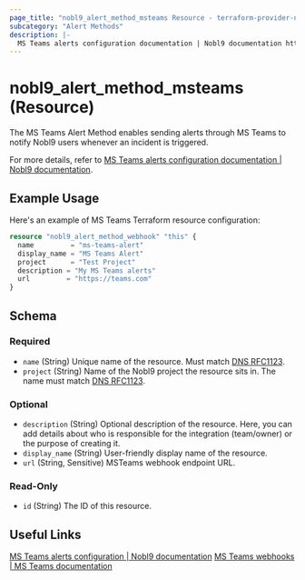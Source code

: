 ```yaml
---
page_title: "nobl9_alert_method_msteams Resource - terraform-provider-nobl9"
subcategory: "Alert Methods"
description: |-
  MS Teams alerts configuration documentation | Nobl9 documentation https://docs.nobl9.com/Alert_Methods/ms-teams
---
```


# nobl9_alert_method_msteams (Resource)

The MS Teams Alert Method enables sending alerts through MS Teams to notify Nobl9 users whenever an incident is triggered.

For more details, refer to [MS Teams alerts configuration documentation | Nobl9 documentation](https://docs.nobl9.com/Alert_Methods/ms-teams).

## Example Usage

Here's an example of MS Teams Terraform resource configuration:

```terraform
resource "nobl9_alert_method_webhook" "this" {
  name         = "ms-teams-alert"
  display_name = "MS Teams Alert"
  project      = "Test Project"
  description = "My MS Teams alerts"
  url		  = "https://teams.com"
}
```

<!-- schema generated by tfplugindocs -->
## Schema

### Required

- `name` (String) Unique name of the resource. Must match [DNS RFC1123](https://kubernetes.io/docs/concepts/overview/working-with-objects/names/#names).
- `project` (String) Name of the Nobl9 project the resource sits in. The name must match [DNS RFC1123](https://kubernetes.io/docs/concepts/overview/working-with-objects/names/#names).

### Optional

- `description` (String) Optional description of the resource. Here, you can add details about who is responsible for the integration (team/owner) or the purpose of creating it.
- `display_name` (String) User-friendly display name of the resource.
- `url` (String, Sensitive) MSTeams webhook endpoint URL.

### Read-Only

- `id` (String) The ID of this resource.

## Useful Links

[MS Teams alerts configuration | Nobl9 documentation](https://docs.nobl9.com/Alert_Methods/msteams/)
[MS Teams webhooks | MS Teams documentation](https://learn.microsoft.com/en-us/microsoftteams/platform/webhooks-and-connectors/how-to/add-incoming-webhook)